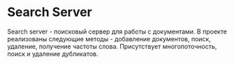 # Search Server
Search server - поисковый сервер для работы с документами. 
В проекте реализованы следующие методы - добавление документов, поиск, удаление, получение частоты слова. Присутствует многопоточность, поиск и удаление
дубликатов.

